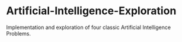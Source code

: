 # Artificial-Intelligence-Exploration
Implementation and exploration of four classic Artificial Intelligence Problems.
